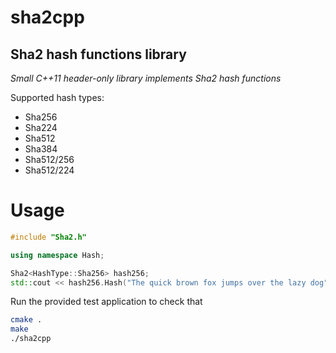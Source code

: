 # sha2cpp
## Sha2 hash functions library

_Small C++11 header-only library implements Sha2 hash functions_

Supported hash types:
- Sha256
- Sha224
- Sha512
- Sha384
- Sha512/256
- Sha512/224

# Usage

```cpp
#include "Sha2.h"

using namespace Hash;

Sha2<HashType::Sha256> hash256;
std::cout << hash256.Hash("The quick brown fox jumps over the lazy dog") << std::endl;
```

Run the provided test application to check that
```bash
cmake .
make
./sha2cpp
```
